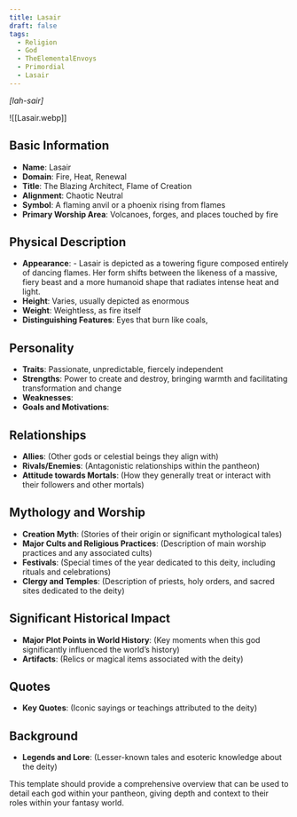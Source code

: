 ```yaml
---
title: Lasair
draft: false
tags:
  - Religion
  - God
  - TheElementalEnvoys
  - Primordial
  - Lasair
---
```

*[lah-sair]*

![[Lasair.webp]]
## Basic Information

- **Name**: Lasair
- **Domain**: Fire, Heat, Renewal
- **Title**: The Blazing Architect, Flame of Creation
- **Alignment**: Chaotic Neutral
- **Symbol**: A flaming anvil or a phoenix rising from flames
- **Primary Worship Area**: Volcanoes, forges, and places touched by fire

## Physical Description

- **Appearance**: - Lasair is depicted as a towering figure composed entirely of dancing flames. Her form shifts between the likeness of a massive, fiery beast and a more humanoid shape that radiates intense heat and light.
- **Height**: Varies, usually depicted as enormous
- **Weight**: Weightless, as fire itself
- **Distinguishing Features**: Eyes that burn like coals,

## Personality

- **Traits**: Passionate, unpredictable, fiercely independent
- **Strengths**: Power to create and destroy, bringing warmth and facilitating transformation and change
- **Weaknesses**: 
- **Goals and Motivations**: 

## Relationships

- **Allies**: (Other gods or celestial beings they align with)
- **Rivals/Enemies**: (Antagonistic relationships within the pantheon)
- **Attitude towards Mortals**: (How they generally treat or interact with their followers and other mortals)

## Mythology and Worship

- **Creation Myth**: (Stories of their origin or significant mythological tales)
- **Major Cults and Religious Practices**: (Description of main worship practices and any associated cults)
- **Festivals**: (Special times of the year dedicated to this deity, including rituals and celebrations)
- **Clergy and Temples**: (Description of priests, holy orders, and sacred sites dedicated to the deity)

## Significant Historical Impact

- **Major Plot Points in World History**: (Key moments when this god significantly influenced the world’s history)
- **Artifacts**: (Relics or magical items associated with the deity)

## Quotes

- **Key Quotes**: (Iconic sayings or teachings attributed to the deity)

## Background

- **Legends and Lore**: (Lesser-known tales and esoteric knowledge about the deity)

This template should provide a comprehensive overview that can be used to detail each god within your pantheon, giving depth and context to their roles within your fantasy world.